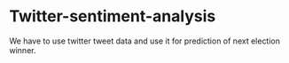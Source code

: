 # Twitter-sentiment-analysis
We have to use twitter tweet data and use it for prediction of next election winner.
